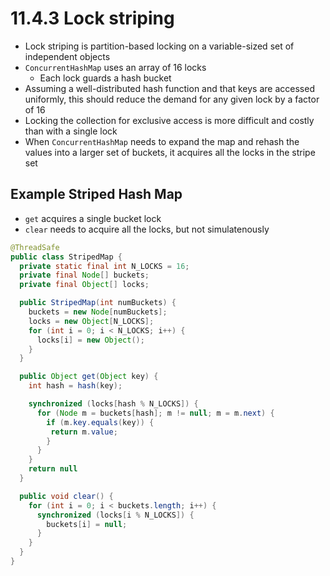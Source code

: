 # 11.4.3 Lock striping

* Lock striping is partition-based locking on a variable-sized set of independent objects
* `ConcurrentHashMap` uses an array of 16 locks
  * Each lock guards a hash bucket
* Assuming a well-distributed hash function and that keys are accessed uniformly, this should reduce the demand for any given lock by a factor of 16
* Locking the collection for exclusive access is more difficult and costly than with a single lock
* When `ConcurrentHashMap` needs to expand the map and rehash the values into a larger set of buckets, it acquires all the locks in the stripe set

## Example Striped Hash Map

* `get` acquires a single bucket lock
* `clear` needs to acquire all the locks, but not simulatenously

```java
@ThreadSafe
public class StripedMap {
  private static final int N_LOCKS = 16;
  private final Node[] buckets;
  private final Object[] locks;

  public StripedMap(int numBuckets) {
    buckets = new Node[numBuckets];
    locks = new Object[N_LOCKS];
    for (int i = 0; i < N_LOCKS; i++) {
      locks[i] = new Object();
    }
  }

  public Object get(Object key) {
    int hash = hash(key);

    synchronized (locks[hash % N_LOCKS]) {
      for (Node m = buckets[hash]; m != null; m = m.next) {
        if (m.key.equals(key)) {
         return m.value;
        }
      }
    }
    return null
  }

  public void clear() {
    for (int i = 0; i < buckets.length; i++) {
      synchronized (locks[i % N_LOCKS]) {
        buckets[i] = null;
      }
    }
  }
}
```

